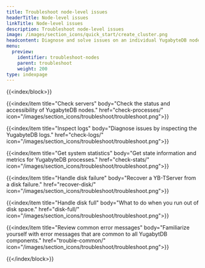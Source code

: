 ```yaml
---
title: Troubleshoot node-level issues
headerTitle: Node-level issues
linkTitle: Node-level issues
description: Troubleshoot node-level issues
image: /images/section_icons/quick_start/create_cluster.png
headcontent: Diagnose and solve issues on an individual YugabyteDB node
menu:
  preview:
    identifier: troubleshoot-nodes
    parent: troubleshoot
    weight: 200
type: indexpage
---
```


{{<index/block>}}

  {{<index/item
    title="Check servers"
    body="Check the status and accessibility of YugabyteDB nodes."
    href="check-processes/"
    icon="/images/section_icons/troubleshoot/troubleshoot.png">}}

  {{<index/item
    title="Inspect logs"
    body="Diagnose issues by inspecting the YugabyteDB logs."
    href="check-logs/"
    icon="/images/section_icons/troubleshoot/troubleshoot.png">}}

  {{<index/item
    title="Get system statistics"
    body="Get state information and metrics for YugabyteDB processes."
    href="check-stats/"
    icon="/images/section_icons/troubleshoot/troubleshoot.png">}}

  {{<index/item
    title="Handle disk failure"
    body="Recover a YB-TServer from a disk failure."
    href="recover-disk/"
    icon="/images/section_icons/troubleshoot/troubleshoot.png">}}

  {{<index/item
    title="Handle disk full"
    body="What to do when you run out of disk space."
    href="disk-full/"
    icon="/images/section_icons/troubleshoot/troubleshoot.png">}}

  {{<index/item
    title="Review common error messages"
    body="Familiarize yourself with error messages that are common to all YugabytDB components."
    href="trouble-common/"
    icon="/images/section_icons/troubleshoot/troubleshoot.png">}}

{{</index/block>}}

